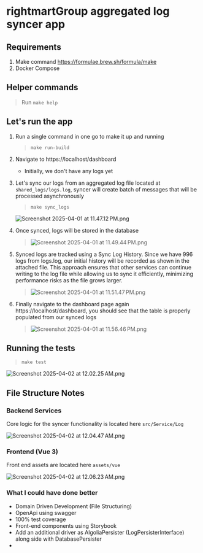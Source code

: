 # rightmartGroup aggregated log syncer app


## Requirements
1. Make command https://formulae.brew.sh/formula/make
2. Docker Compose

## Helper commands
> Run `make help`



## Let's run the app

1. Run a single command in one go to make it up and running
   > `make run-build`

2. Navigate to https://localhost/dashboard
   - Initially, we don't have any logs yet

3. Let's sync our logs from an aggregated log file located at `shared_logs/logs.log`, syncer will create batch of messages that will be processed asynchronously
   > `make sync_logs`

   ![Screenshot 2025-04-01 at 11.47.12 PM.png](readme_files/Screenshot%202025-04-01%20at%2011.47.12%E2%80%AFPM.png)

4. Once synced, logs will be stored in the database
    > ![Screenshot 2025-04-01 at 11.49.44 PM.png](readme_files/Screenshot%202025-04-01%20at%2011.49.44%E2%80%AFPM.png)

5. Synced logs are tracked using a Sync Log History. Since we have 996 logs from logs.log, our initial history will be recorded as shown in the attached file. This approach ensures that other services can continue writing to the log file while allowing us to sync it efficiently, minimizing performance risks as the file grows larger.
   > ![Screenshot 2025-04-01 at 11.51.47 PM.png](readme_files/Screenshot%202025-04-01%20at%2011.51.47%E2%80%AFPM.png)

6. Finally navigate to the dashboard page again https://localhost/dashboard, you should see that the table is properly populated from our synced logs
   > ![Screenshot 2025-04-01 at 11.56.46 PM.png](readme_files/Screenshot%202025-04-01%20at%2011.56.46%E2%80%AFPM.png)
   
## Running the tests

> `make test`

![Screenshot 2025-04-02 at 12.02.25 AM.png](readme_files/Screenshot%202025-04-02%20at%2012.02.25%E2%80%AFAM.png)

## File Structure Notes

### Backend Services
Core logic for the syncer functionality is located here `src/Service/Log`

![Screenshot 2025-04-02 at 12.04.47 AM.png](readme_files/Screenshot%202025-04-02%20at%2012.04.47%E2%80%AFAM.png)

### Frontend (Vue 3)
Front end assets are located here `assets/vue`

![Screenshot 2025-04-02 at 12.06.23 AM.png](readme_files/Screenshot%202025-04-02%20at%2012.06.23%E2%80%AFAM.png)

### What I could have done better

- Domain Driven Development (File Structuring)
- OpenApi using swagger
- 100% test coverage
- Front-end components using Storybook
- Add an additional driver as AlgoliaPersister (LogPersisterInterface) along side with DatabasePersister
- 
